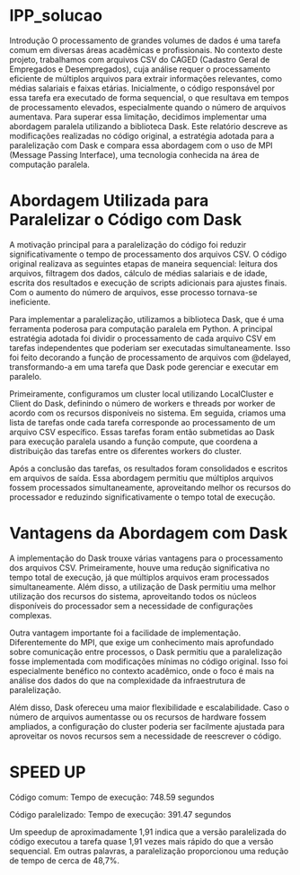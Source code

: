 # IPP_solucao

Introdução
O processamento de grandes volumes de dados é uma tarefa comum em diversas áreas acadêmicas e profissionais. No contexto deste projeto, trabalhamos com arquivos CSV do CAGED (Cadastro Geral de Empregados e Desempregados), cuja análise requer o processamento eficiente de múltiplos arquivos para extrair informações relevantes, como médias salariais e faixas etárias. Inicialmente, o código responsável por essa tarefa era executado de forma sequencial, o que resultava em tempos de processamento elevados, especialmente quando o número de arquivos aumentava. Para superar essa limitação, decidimos implementar uma abordagem paralela utilizando a biblioteca Dask. Este relatório descreve as modificações realizadas no código original, a estratégia adotada para a paralelização com Dask e compara essa abordagem com o uso de MPI (Message Passing Interface), uma tecnologia conhecida na área de computação paralela.

# Abordagem Utilizada para Paralelizar o Código com Dask
A motivação principal para a paralelização do código foi reduzir significativamente o tempo de processamento dos arquivos CSV. O código original realizava as seguintes etapas de maneira sequencial: leitura dos arquivos, filtragem dos dados, cálculo de médias salariais e de idade, escrita dos resultados e execução de scripts adicionais para ajustes finais. Com o aumento do número de arquivos, esse processo tornava-se ineficiente.

Para implementar a paralelização, utilizamos a biblioteca Dask, que é uma ferramenta poderosa para computação paralela em Python. A principal estratégia adotada foi dividir o processamento de cada arquivo CSV em tarefas independentes que poderiam ser executadas simultaneamente. Isso foi feito decorando a função de processamento de arquivos com @delayed, transformando-a em uma tarefa que Dask pode gerenciar e executar em paralelo.

Primeiramente, configuramos um cluster local utilizando LocalCluster e Client do Dask, definindo o número de workers e threads por worker de acordo com os recursos disponíveis no sistema. Em seguida, criamos uma lista de tarefas onde cada tarefa corresponde ao processamento de um arquivo CSV específico. Essas tarefas foram então submetidas ao Dask para execução paralela usando a função compute, que coordena a distribuição das tarefas entre os diferentes workers do cluster.

Após a conclusão das tarefas, os resultados foram consolidados e escritos em arquivos de saída. Essa abordagem permitiu que múltiplos arquivos fossem processados simultaneamente, aproveitando melhor os recursos do processador e reduzindo significativamente o tempo total de execução.

# Vantagens da Abordagem com Dask
A implementação do Dask trouxe várias vantagens para o processamento dos arquivos CSV. Primeiramente, houve uma redução significativa no tempo total de execução, já que múltiplos arquivos eram processados simultaneamente. Além disso, a utilização de Dask permitiu uma melhor utilização dos recursos do sistema, aproveitando todos os núcleos disponíveis do processador sem a necessidade de configurações complexas.

Outra vantagem importante foi a facilidade de implementação. Diferentemente do MPI, que exige um conhecimento mais aprofundado sobre comunicação entre processos, o Dask permitiu que a paralelização fosse implementada com modificações mínimas no código original. Isso foi especialmente benéfico no contexto acadêmico, onde o foco é mais na análise dos dados do que na complexidade da infraestrutura de paralelização.

Além disso, Dask ofereceu uma maior flexibilidade e escalabilidade. Caso o número de arquivos aumentasse ou os recursos de hardware fossem ampliados, a configuração do cluster poderia ser facilmente ajustada para aproveitar os novos recursos sem a necessidade de reescrever o código.

# SPEED UP
Código comum:
Tempo de execução: 748.59 segundos

Código paralelizado:
Tempo de execução: 391.47 segundos

Um speedup de aproximadamente 1,91 indica que a versão paralelizada do código executou a tarefa quase 1,91 vezes mais rápido do que a versão sequencial. Em outras palavras, a paralelização proporcionou uma redução de tempo de cerca de 48,7%.
